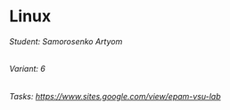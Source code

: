 # Linux

###### Student: Samorosenko Artyom
###### Variant: 6
###### Tasks: https://www.sites.google.com/view/epam-vsu-lab
